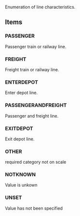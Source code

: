 Enumeration of line characteristics.

<!-- end of short definition -->


## Items

### PASSENGER
Passenger train or railway line.

### FREIGHT
Freight train or railway line.

### ENTERDEPOT
Enter depot line.

### PASSENGERANDFREIGHT
Passenger and freight line.

### EXITDEPOT
Exit depot line.

### OTHER
required category not on scale

### NOTKNOWN
Value is unkown

### UNSET
Value has not been specified
